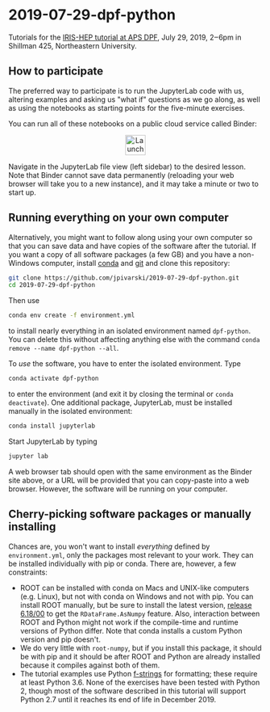 # 2019-07-29-dpf-python

Tutorials for the [IRIS-HEP tutorial at APS DPF](https://indico.cern.ch/event/782953/sessions/302485/#20190729), July 29, 2019, 2‒6pm in Shillman 425, Northeastern University.

## How to participate

The preferred way to participate is to run the JupyterLab code with us, altering examples and asking us "what if" questions as we go along, as well as using the notebooks as starting points for the five-minute exercises.

You can run all of these notebooks on a public cloud service called Binder:

<p align="center">
  <a href="https://mybinder.org/v2/gh/jpivarski/2019-07-29-dpf-python/0.2?urlpath=lab">
    <img src="https://mybinder.org/badge_logo.svg" alt="Launch Binder" height="40">
  </a>
</p>

Navigate in the JupyterLab file view (left sidebar) to the desired lesson. Note that Binder cannot save data permanently (reloading your web browser will take you to a new instance), and it may take a minute or two to start up.

## Running everything on your own computer

Alternatively, you might want to follow along using your own computer so that you can save data and have copies of the software after the tutorial. If you want a copy of all software packages (a few GB) and you have a non-Windows computer, install [conda](https://docs.conda.io/en/latest/miniconda.html) and [git](https://git-scm.com/book/en/v2/Getting-Started-Installing-Git) and clone this repository:

```bash
git clone https://github.com/jpivarski/2019-07-29-dpf-python.git
cd 2019-07-29-dpf-python
```

Then use

```bash
conda env create -f environment.yml
```

to install nearly everything in an isolated environment named `dpf-python`. You can delete this without affecting anything else with the command `conda remove --name dpf-python --all`.

To _use_ the software, you have to enter the isolated environment. Type

```bash
conda activate dpf-python
```

to enter the environment (and exit it by closing the terminal or `conda deactivate`). One additional package, JupyterLab, must be installed manually in the isolated environment:

```bash
conda install jupyterlab
```

Start JupyterLab by typing

```bash
jupyter lab
```

A web browser tab should open with the same environment as the Binder site above, or a URL will be provided that you can copy-paste into a web browser. However, the software will be running on your computer.

## Cherry-picking software packages or manually installing

Chances are, you won't want to install _everything_ defined by `environment.yml`, only the packages most relevant to your work. They can be installed individually with pip or conda. There are, however, a few constraints:

   * ROOT can be installed with conda on Macs and UNIX-like computers (e.g. Linux), but not with conda on Windows and not with pip. You can install ROOT manually, but be sure to install the latest version, [release 6.18/00](https://root.cern/content/release-61800) to get the `RDataFrame.AsNumpy` feature. Also, interaction between ROOT and Python might not work if the compile-time and runtime versions of Python differ. Note that conda installs a custom Python version and pip doesn't.
   * We do very little with `root-numpy`, but if you install this package, it should be with pip and it should be after ROOT and Python are already installed because it compiles against both of them.
   * The tutorial examples use Python [f-strings](https://realpython.com/python-f-strings/) for formatting; these require at least Python 3.6. None of the exercises have been tested with Python 2, though most of the software described in this tutorial will support Python 2.7 until it reaches its end of life in December 2019.
